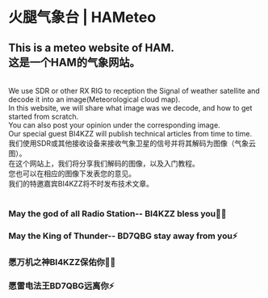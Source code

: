 # 火腿气象台 | HAMeteo

## This is a meteo website of HAM.<br>这是一个HAM的气象网站。<br> 

<br> 
We use SDR or other RX RIG to reception the Signal of weather satellite and decode it into an image(Meteorological cloud map).<br> 
In this website, we will share what image was we decode, and how to get started from scratch.<br> 
You can also post your opinion under the corresponding image.<br> 
Our special guest BI4KZZ will publish technical articles from time to time.<br> 
我们使用SDR或其他接收设备来接收气象卫星的信号并将其解码为图像（气象云图）。<br> 
在这个网站上，我们将分享我们解码的图像，以及入门教程。<br> 
您也可以在相应的图像下发表您的意见。<br> 
我们的特邀嘉宾BI4KZZ将不时发布技术文章。<br>
<br> 

### May the god of all Radio Station-- BI4KZZ bless you🙏🏻
### May the King of Thunder-- BD7QBG stay away from you⚡
### 愿万机之神BI4KZZ保佑你🙏🏻
### 愿雷电法王BD7QBG远离你⚡
